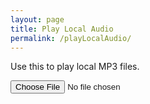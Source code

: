 ```yaml
---
layout: page
title: Play Local Audio
permalink: /playLocalAudio/
---
```

Use this to play local MP3 files.

<input type="file" id="files" name="files[]"  accept="audio/mp3"/>
<output id="fileInfo"></output>

<div class="player">
<div id="audioPlayer"></div>
<div id="showPlayer">

<script>
function handleFileSelect(evt) {
    evt.stopPropagation();
    evt.preventDefault();

    var files = evt.target.files; // FileList object.
    var fileInfo = document.getElementById('fileInfo');
    var audioPlayer = document.getElementById('audioPlayer');
    var showPlayer = document.getElementById('showPlayer');
    audioPlayer.innerHTML = createAudioPlayer();

    // files is a FileList of File objects. List some properties.
    for (var i = 0, f; f = files[i]; i++) {
        if (f.type.indexOf('audio') == 0) {
            showPlayer.innerHTML = '';
            fileInfo.innerHTML = '<h2>Playing ' + f.name + '</h2>';
        } else {
            audioPlayer.innerHTML = '';
            showPlayer.innerHTML = '';
            fileInfo.innerHTML = '<h2>' + f.name + ' is not a supported audio file</h2>';
            continue;
        }       
        var reader = new FileReader();
        reader.onload = function(e) {
            //showPlayer.src = this.result;
            showPlayer.innerHTML = createMP3player('playABC', this.result, 'mp3player_tunepage');
            createSliders('playABC');
        };
        reader.readAsDataURL(f);
    }
}

// Check for the various File API support.
if (window.File && window.FileReader && window.FileList && window.Blob) {
    document.getElementById('files').addEventListener('change', handleFileSelect, false);
} else {
    alert('The File APIs are not fully supported in this browser.');
}
</script>


</div>
</div>

<style>
.example {
  padding: 10px;
  border: 1px solid #ccc;
}
#drop_zone {
  border: 2px dashed #bbb;
  -moz-border-radius: 5px;
  -webkit-border-radius: 5px;
  border-radius: 5px;
  padding: 25px;
  text-align: center;
  font: 20pt bold 'Vollkorn';
  color: #bbb;
}
.thumb {
  height: 75px;
  border: 1px solid #000;
  margin: 10px 5px 0 0;
}
#progress_bar {
  margin: 10px 0;
  padding: 3px;
  border: 1px solid #000;
  font-size: 14px;
  clear: both;
  opacity: 0;
  -o-transition: opacity 1s linear;
  -moz-transition: opacity 1s linear;
  -webkit-transition: opacity 1s linear;
  -ms-transition: opacity 1s linear;
}
#progress_bar.loading {
  opacity: 1.0;
}
#progress_bar .percent {
  background-color: #99ccff;
  height: auto;
  width: 0;
}
#byte_content {
  margin: 5px 0;
  max-height: 100px;
  overflow-y: auto;
  overflow-x: hidden;
}
#byte_range {
  margin-top: 5px;
}
</style>
